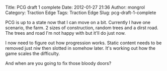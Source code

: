 Title: PCG draft 1 complete
Date: 2012-01-27 21:36
Author: mongrol
Category: Traction Edge
Tags: Traction Edge
Slug: pcg-draft-1-complete

PCG is up to a state now that I can move on a bit. Currently I have one
scenario, the farm. 2 sizes of construction, random trees and a dirst
road. The trees and road I'm not happy with but it'll do just now.  
  
I now need to figure out how progression works. Static content needs to
be removed just niw then slotted in somehow later. It's working out how
the game scales the difficulty.   
  
And when are you going to fix those bloody doors?
